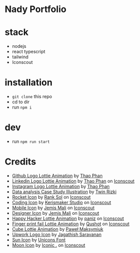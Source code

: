 <h1>Nady Portfolio</h1>

# stack

- nodejs
- react typescript
- tailwind
- Iconscout

# installation

- `git clone` this repo
- cd to dir
- run `npm i`

# dev

- run `npm run start`

# Credits

- <a href="https://iconscout.com/lotties/github" target="_blank">Github Logo Lottie Animation</a> by <a href="https://iconscout.com/contributors/thaophan210" target="_blank">Thao Phan</a>
- <a href="https://iconscout.com/lotties/linkedin" target="_blank">Linkedin Logo Lottie Animation</a> by <a href="https://iconscout.com/contributors/thaophan210">Thao Phan</a> on <a href="https://iconscout.com">Iconscout</a>
- <a href="https://iconscout.com/lotties/instagram" target="_blank">Instagram Logo Lottie Animation</a> by <a href="https://iconscout.com/contributors/thaophan210" target="_blank">Thao Phan</a>
- <a href="https://iconscout.com/illustration/data-analysis-case-study-4440583" target="_blank">Data analysis Case Study Illustration</a> by <a href="https://iconscout.com/contributors/twiri" target="_blank">Twin Rizki</a>
- <a href="https://iconscout.com/icons/rocket" target="_blank">Rocket Icon</a> by <a href="https://iconscout.com/contributors/promotion-king">Rank Sol</a> on <a href="https://iconscout.com">Iconscout</a>
- <a href="https://iconscout.com/icons/coding" target="_blank">Coding Icon</a> by <a href="https://iconscout.com/contributors/kerismaker">Kerismaker Studio</a> on <a href="https://iconscout.com">Iconscout</a>
- <a href="https://iconscout.com/icons/mobile" target="_blank">Mobile Icon</a> by <a href="https://iconscout.com/contributors/jemismali">Jemis Mali</a> on <a href="https://iconscout.com">Iconscout</a>
- <a href="https://iconscout.com/icons/designer" target="_blank">Designer Icon</a> by <a href="https://iconscout.com/contributors/jemismali">Jemis Mali</a> on <a href="https://iconscout.com">Iconscout</a>
- <a href="https://iconscout.com/lotties/happy-hacker" target="_blank">Happy Hacker Lottie Animation</a> by <a href="https://iconscout.com/contributors/paaniizk">paniz</a> on <a href="https://iconscout.com">Iconscout</a>
- <a href="https://iconscout.com/lotties/finger-print-fail" target="_blank">Finger print fail Lottie Animation</a> by <a href="https://iconscout.com/contributors/nbadri87">Qushot</a> on <a href="https://iconscout.com">Iconscout</a>
- <a href="https://iconscout.com/lotties/cube" target="_blank">Cube Lottie Animation</a> by <a href="https://iconscout.com/contributors/pawelmaksymiuk" target="_blank">Paweł Maksymiuk</a>
- <a href="https://iconscout.com/icons/upwork" target="_blank">Upwork Logo Icon</a> by <a href="https://iconscout.com/contributors/jagathish" target="_blank">Jagathish Saravanan</a>
- <a href="https://iconscout.com/icons/sun" target="_blank">Sun Icon</a> by <a href="https://iconscout.com/contributors/unicons" target="_blank">Unicons Font</a>
- <a href="https://iconscout.com/icons/moon" target="_blank">Moon Icon</a> by <a href="https://iconscout.com/contributors/iconic">Iconic .</a> on <a href="https://iconscout.com">Iconscout</a>
